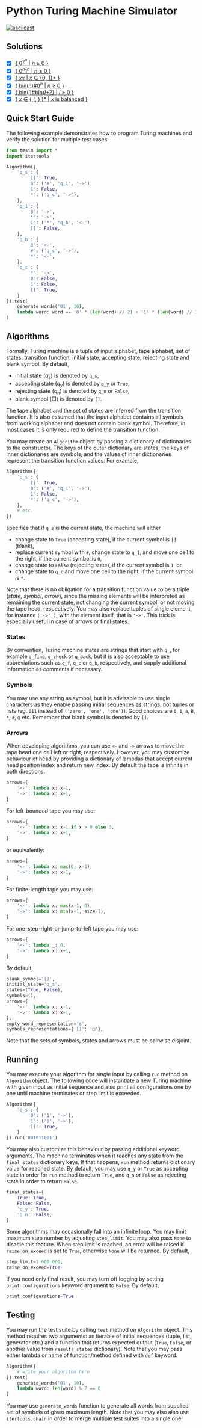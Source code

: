 # Python Turing Machine Simulator
[![asciicast](https://asciinema.org/a/Eyi6GLepf56PSUZCJVBDoCjIM.svg)](https://asciinema.org/a/Eyi6GLepf56PSUZCJVBDoCjIM)

## Solutions
* [x] [{ 0<sup>2<sup>*n*</sup></sup> | *n* &ge; 0 }](example_02n.py)
* [x] [{ 0<sup>*n*</sup>1<sup>*n*</sup> | *n* &ge; 0 }](example_0n1n.py)
* [x] [{ *xx* | *x* &isin; {0, 1}* }](example_xx.py)
* [x] [{ bin(*n*)#0<sup>*n*</sup> | *n* &ge; 0 }](example_bin(n)0n.py)
* [x] [{ bin(*i*)#bin(*i*+2) | *i* &ge; 0 }](example_bin(i)bin(i2).py)
* [x] [{ *x* &isin; { (, ) }* | *x* is balanced }](example_brackets.py)

## Quick Start Guide
The following example demonstrates how to program Turing machines and verify the solution for multiple test cases.
```python
from tmsim import *
import itertools

Algorithm({
    'q_s': {
        '[]': True,
        '0': ('#', 'q_1', '->'),
        '1': False,
        '*': ('q_c', '->'),
    },
    'q_1': {
        '0': '->',
        '*': '->',
        '1': ('*', 'q_b', '<-'),
        '[]': False,
    },
    'q_b': {
        '0': '<-',
        '#': ('q_s', '->'),
        '*': '<-',
    },
    'q_c': {
        '*': '->',
        '0': False,
        '1': False,
        '[]': True,
    }
}).test(
    generate_words('01', 10),
    lambda word: word == '0' * (len(word) // 2) + '1' * (len(word) // 2)
)
```

## Algorithms
Formally, Turing machine is a tuple of input alphabet, tape alphabet, set of states, transition function, initial state, accepting state, rejecting state and blank symbol. By default,
* initial state (*q*<sub>s</sub>) is denoted by `q_s`, 
* accepting state (*q*<sub>y</sub>) is denoted by `q_y` or `True`,
* rejecting state (*q*<sub>n</sub>) is denoted by `q_n` or `False`,
* blank symbol (&square;) is denoted by `[]`.

The tape alphabet and the set of states are inferred from the transition function. It is also assumed that the input alphabet contains all symbols from working alphabet and does not contain blank symbol. Therefore, in most cases it is only required to define the transition function.

You may create an `Algorithm` object by passing a dictionary of dictionaries to the constructor. The keys of the outer dictionary are states, the keys of inner dictionaries are symbols, and the values of inner dictionaries represent the transition function values. For example,
```python
Algorithm({
    'q_s': {
        '[]': True,
        '0': ('#', 'q_1', '->'),
        '1': False,
        '*': ('q_c', '->'),
    },
    # etc.
})
```
specifies that if `q_s` is the current state, the machine will either
* change state to `True` (accepting state), if the current symbol is `[]` (blank),
* replace current symbol with `#`, change state to `q_1`, and move one cell to the right, if the current symbol is `0`,
* change state to `False` (rejecting state), if the current symbol is `1`, or
* change state to `q_c` and move one cell to the right, if the current symbol is `*`.

Note that there is no obligation for a transition function value to be a triple (*state*, *symbol*, *arrow*), since the missing elements will be interpreted as remaining the current state, not changing the current symbol, or not moving the tape head, respectively. You may also replace tuples of single element, for instance `('->',)`, with the element itself, that is `'->'`. This trick is especially useful in case of arrows or final states.

### States
By convention, Turing machine states are strings that start with `q_`, for example `q_find`, `q_check` or `q_back`, but it is also acceptable to use abbreviations such as `q_f`, `q_c` or `q_b`, respectively, and supply additional information as comments if necessary.

### Symbols 
You may use any string as symbol, but it is advisable to use single characters as they enable passing initial sequences as strings, not tuples or lists (eg. `011` instead of `('zero', 'one', 'one')`). Good choices are `0`, `1`, `a`, `B`, `*`, `#`, `@` etc. Remember that blank symbol is denoted by `[]`.

### Arrows
When developing algorithms, you can use `<-` and `->` arrows to move the tape head one cell left or right, respectively. However, you may customize behaviour of head by providing a dictionary of lambdas that accept current head position index and return new index. By default the tape is infinite in both directions.
```python
arrows={
    '<-': lambda x: x-1,
    '->': lambda x: x+1,
}
```
For left-bounded tape you may use:
```python
arrows={
    '<-': lambda x: x-1 if x > 0 else 0,
    '->': lambda x: x+1,
}
```
or equivalently:
```python
arrows={
    '<-': lambda x: max(0, x-1),
    '->': lambda x: x+1,
}
```
For finite-length tape you may use:
```python
arrows={
    '<-': lambda x: max(x-1, 0),
    '->': lambda x: min(x+1, size-1),
}
```
For one-step-right-or-jump-to-left tape you may use:
```python
arrows={
    '<-': lambda _: 0,
    '->': lambda x: x+1,
}
```

By default,
```python
blank_symbol='[]',
initial_state='q_s',      
states=(True, False),
symbols=(),
arrows={
    '<-': lambda x: x-1,
    '->': lambda x: x+1,
},
empty_word_representation='ε',
symbols_representations={'[]': '□'},  
```
Note that the sets of symbols, states and arrows must be pairwise disjoint.

## Running
You may execute your algorithm for single input by calling `run` method on `Algorithm` object. The following code will instantiate a new Turing machine with given input as initial sequence and also print all configurations one by one until machine terminates or step limit is exceeded.
```python
Algorithm({
    'q_s': {
        '0': ('1', '->'),
        '1': ('0', '->'),
        '[]': True,
    }
}).run('001011001')
```
You may also customize this behaviour by passing additional keyword arguments. The machine terminates when it reaches any state from the `final_states` dictionary keys. If that happens, `run` method returns dictionary value for reached state. By default, you may use `q_y` or `True` as accepting state in order for `run` method to return `True`, and `q_n` or `False` as rejecting state in order to return `False`.
```python
final_states={
    True: True,
    False: False,
    'q_y': True,
    'q_n': False,
}
```

Some algorithms may occasionally fall into an infinite loop.
You may limit maximum step number by adjusting `step_limit`. You may also pass `None` to disable this feature.
When step limit is reached, an error will be raised if `raise_on_exceed` is set to `True`, otherwise `None` will be returned. By default,
```python
step_limit=1_000_000,
raise_on_exceed=True
```

If you need only final result, you may turn off logging by setting `print_configurations` keyword argument to `False`. By default,
```python
print_configurations=True
```

## Testing
You may run the test suite by calling `test` method on `Algorithm` object. This method requires two arguments: an iterable of initial sequences (tuple, list, generator etc.) and a function that returns expected output (`True`, `False`, or another value from `results_states` dictionary). Note that you may pass either lambda or name of function/method defined with `def` keyword.
```python
Algorithm({
    # write your algorithm here
}).test(
    generate_words('01', 10),
    lambda word: len(word) % 2 == 0
)
```
You may use `generate_words` function to generate all words from supplied set of symbols of given maximum length. Note that you may also also use `itertools.chain` in order to merge multiple test suites into a single one.
